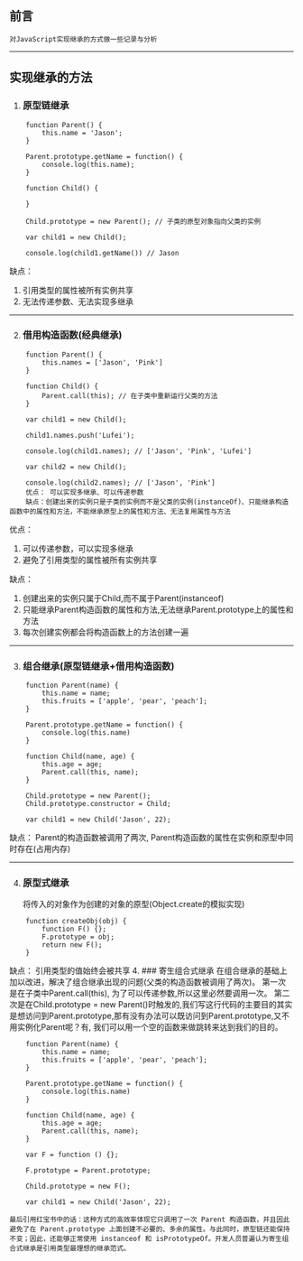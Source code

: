 ## 前言
    对JavaScript实现继承的方式做一些记录与分析
***
## 实现继承的方法
1. ### 原型链继承
```
    function Parent() {
        this.name = 'Jason';
    }

    Parent.prototype.getName = function() {
        console.log(this.name);
    }

    function Child() {
        
    }

    Child.prototype = new Parent(); // 子类的原型对象指向父类的实例

    var child1 = new Child();

    console.log(child1.getName()) // Jason
```
缺点：
1. 引用类型的属性被所有实例共享
2. 无法传递参数、无法实现多继承
***
2. ### 借用构造函数(经典继承)
```
    function Parent() {
        this.names = ['Jason', 'Pink']
    }

    function Child() {
        Parent.call(this); // 在子类中重新运行父类的方法
    }

    var child1 = new Child();

    child1.names.push('Lufei');

    console.log(child1.names); // ['Jason', 'Pink', 'Lufei']

    var child2 = new Child();

    console.log(child2.names); // ['Jason', 'Pink']
    优点： 可以实现多继承、可以传递参数
    缺点：创建出来的实例只是子类的实例而不是父类的实例(instanceOf)、只能继承构造函数中的属性和方法，不能继承原型上的属性和方法、无法复用属性与方法
```
优点：
1. 可以传递参数，可以实现多继承
2. 避免了引用类型的属性被所有实例共享

缺点： 
1. 创建出来的实例只属于Child,而不属于Parent(instanceof)
2. 只能继承Parent构造函数的属性和方法,无法继承Parent.prototype上的属性和方法
3. 每次创建实例都会将构造函数上的方法创建一遍
***
3. ### 组合继承(原型链继承+借用构造函数)
```
    function Parent(name) {
        this.name = name;
        this.fruits = ['apple', 'pear', 'peach'];
    }

    Parent.prototype.getName = function() {
        console.log(this.name)
    }

    function Child(name, age) {
        this.age = age;
        Parent.call(this, name); 
    }

    Child.prototype = new Parent();
    Child.prototype.constructor = Child;

    var child1 = new Child('Jason', 22);
```
缺点： Parent的构造函数被调用了两次, Parent构造函数的属性在实例和原型中同时存在(占用内存)
***
4. ### 原型式继承
    将传入的对象作为创建的对象的原型(Object.create的模拟实现)
```
    function createObj(obj) {
        function F() {};
        F.prototype = obj;
        return new F();
    }
```
缺点： 引用类型的值始终会被共享
4. ### 寄生组合式继承
    在组合继承的基础上加以改进，解决了组合继承出现的问题(父类的构造函数被调用了两次)。
    第一次是在子类中Parent.call(this), 为了可以传递参数,所以这里必然要调用一次。
    第二次是在Child.prototype = new Parent()时触发的,我们写这行代码的主要目的其实是想访问到Parent.prototype,那有没有办法可以既访问到Parent.prototype,又不用实例化Parent呢？有, 我们可以用一个空的函数来做跳转来达到我们的目的。
```
    function Parent(name) {
        this.name = name;
        this.fruits = ['apple', 'pear', 'peach'];
    }

    Parent.prototype.getName = function() {
        console.log(this.name)
    }

    function Child(name, age) {
        this.age = age;
        Parent.call(this, name); 
    }

    var F = function () {};

    F.prototype = Parent.prototype;

    Child.prototype = new F();

    var child1 = new Child('Jason', 22);
```
    最后引用红宝书中的话：这种方式的高效率体现它只调用了一次 Parent 构造函数，并且因此避免了在 Parent.prototype 上面创建不必要的、多余的属性。与此同时，原型链还能保持不变；因此，还能够正常使用 instanceof 和 isPrototypeOf。开发人员普遍认为寄生组合式继承是引用类型最理想的继承范式。